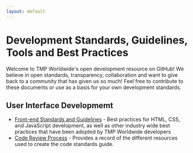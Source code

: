 ```yaml
---
layout: default
---
```


# Development Standards, Guidelines, Tools and Best Practices

Welcome to TMP Worldwide's open development resource on GitHub! We believe in open standards, transparency, collaboration and want to give back to a community that has given us so much! Feel free to contribute to these documents or use as a basis for your own development standards.

## User Interface Developmemt

* [Front-end Standards and Guidelines](uid/code-standards/) - Best practices for HTML, CSS, and JavaScript development, as well as other industry wide best practices that have been adopted by TMP Worldwide developers
* [Code Review Process](uid/code-review/) - Provides a record of the different resources used to create the code standards guide.